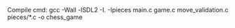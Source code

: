 Compile cmd: 
gcc -Wall -lSDL2 -I. -Ipieces main.c game.c move_validation.c pieces/*.c -o chess_game
